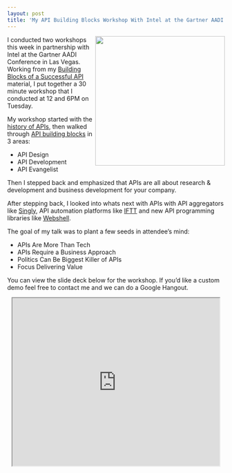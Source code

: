 ```yaml
---
layout: post
title: 'My API Building Blocks Workshop With Intel at the Gartner AADI Conference'
---
```

<p><img style="display: block; margin-left: auto; margin-right: auto;" src="https://s3.amazonaws.com/kinlane-productions/api-evangelist/intel/intel-aadi-workshop.png" alt="" width="300" align="right" /></p>
<p>I conducted two workshops this week in partnership with Intel at the Gartner AADI Conference in Las Vegas.  Working from my <a href="/the_building_blocks_of_a_successful_api.php">Building Blocks of a Successful API</a> material, I put together a 30 minute workshop that I conducted at 12 and 6PM on Tuesday.</p>
<p>My workshop started with the <a href="http://apievangelist.com/blog/tag.php?Search_Tag=History">history of APIs</a>, then walked through <a href="http://apievangelist.com/buildingblocks/">API building blocks</a> in 3 areas:</p>
<ul class="mainlist">
<li>API Design&nbsp;</li>
<li>API Development&nbsp;</li>
<li>API Evangelist</li>
</ul>
<p>Then I stepped back and emphasized that APIs are all about research &amp; development and business development for your company.</p>
<p>After stepping back, I looked into whats next with APIs with API aggregators like <a title="Singly" href="http://singly.com">Singly</a>, API automation platforms like <a href="http://ifttt.com">IFTT</a> and new API programming libraries like <a href="http://webshell.io">Webshell</a>.</p>
<p>The goal of my talk was to plant a few seeds in attendee&rsquo;s mind:</p>
<ul class="mainlist">
<li>APIs Are More Than Tech&nbsp;</li>
<li>APIs Require a Business Approach&nbsp;</li>
<li>Politics Can Be Biggest Killer of APIs&nbsp;</li>
<li>Focus Delivering Value</li>
</ul>
<p>You can view the slide deck below for the workshop.  If you&rsquo;d like a custom demo feel free to contact me and we can do a Google Hangout.</p>
<p style="text-align: center;"><iframe src="https://docs.google.com/presentation/embed?id=1KmSF4e6AehlMMRTWie9ygmzPTiAe8T3C-5h7f6xMJPo&amp;start=false&amp;loop=false&amp;delayms=3000" width="480" height="389"></iframe></p>